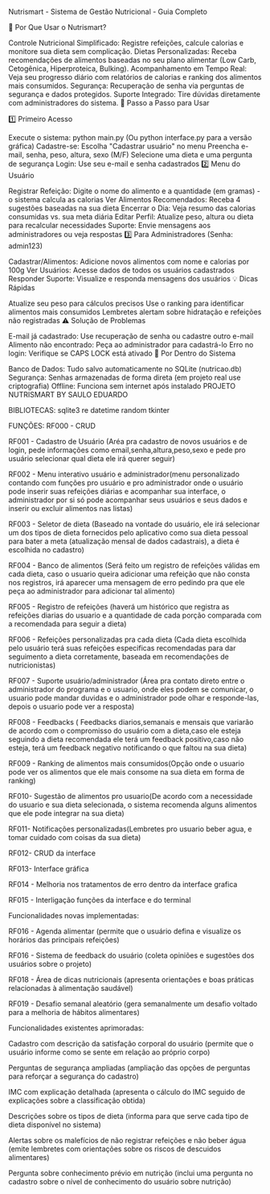 Nutrismart - Sistema de Gestão Nutricional - Guia Completo

📌 Por Que Usar o Nutrismart?

Controle Nutricional Simplificado: Registre refeições, calcule calorias e monitore sua dieta sem complicação.
Dietas Personalizadas: Receba recomendações de alimentos baseadas no seu plano alimentar (Low Carb, Cetogênica, Hiperproteica, Bulking).
Acompanhamento em Tempo Real: Veja seu progresso diário com relatórios de calorias e ranking dos alimentos mais consumidos.
Segurança: Recuperação de senha via perguntas de segurança e dados protegidos.
Suporte Integrado: Tire dúvidas diretamente com administradores do sistema.
🚀 Passo a Passo para Usar

1️⃣ Primeiro Acesso

Execute o sistema: python main.py (Ou python interface.py para a versão gráfica)
Cadastre-se:
Escolha "Cadastrar usuário" no menu
Preencha e-mail, senha, peso, altura, sexo (M/F)
Selecione uma dieta e uma pergunta de segurança
Login: Use seu e-mail e senha cadastrados
2️⃣ Menu do Usuário

Registrar Refeição: Digite o nome do alimento e a quantidade (em gramas) - o sistema calcula as calorias
Ver Alimentos Recomendados: Receba 4 sugestões baseadas na sua dieta
Encerrar o Dia: Veja resumo das calorias consumidas vs. sua meta diária
Editar Perfil: Atualize peso, altura ou dieta para recalcular necessidades
Suporte: Envie mensagens aos administradores ou veja respostas
3️⃣ Para Administradores (Senha: admin123)

Cadastrar/Alimentos: Adicione novos alimentos com nome e calorias por 100g
Ver Usuários: Acesse dados de todos os usuários cadastrados
Responder Suporte: Visualize e responda mensagens dos usuários
💡 Dicas Rápidas

Atualize seu peso para cálculos precisos
Use o ranking para identificar alimentos mais consumidos
Lembretes alertam sobre hidratação e refeições não registradas
⚠️ Solução de Problemas

E-mail já cadastrado: Use recuperação de senha ou cadastre outro e-mail
Alimento não encontrado: Peça ao administrador para cadastrá-lo
Erro no login: Verifique se CAPS LOCK está ativado
📌 Por Dentro do Sistema

Banco de Dados: Tudo salvo automaticamente no SQLite (nutricao.db)
Segurança: Senhas armazenadas de forma direta (em projeto real use criptografia)
Offline: Funciona sem internet após instalado
PROJETO NUTRISMART BY SAULO EDUARDO

BIBLIOTECAS: sqlite3 re datetime random tkinter

FUNÇÕES: RF000 - CRUD

RF001 - Cadastro de Usuário (Aréa pra cadastro de novos usuários e de login, pede informações como email,senha,altura,peso,sexo e pede pro usuário selecionar qual dieta ele irá querer seguir)

RF002 - Menu interativo usuário e administrador(menu personalizado contando com funções pro usuário e pro administrador onde o usuário pode inserir suas refeições diárias e acompanhar sua interface, o administrador por si só pode acompanhar seus usuários e seus dados e inserir ou excluir alimentos nas listas)

RF003 - Seletor de dieta (Baseado na vontade do usuário, ele irá selecionar um dos tipos de dieta fornecidos pelo aplicativo como sua dieta pessoal para bater a meta (atualização mensal de dados cadastrais), a dieta é escolhida no cadastro)

RF004 - Banco de alimentos (Será feito um registro de refeições válidas em cada dieta, caso o usuario queira adicionar uma refeição que não consta nos registros, irá aparecer uma mensagem de erro pedindo pra que ele peça ao administrador para adicionar tal alimento)

RF005 - Registro de refeições (haverá um histórico que registra as refeições diarias do usuario e a quantidade de cada porção comparada com a recomendada para seguir a dieta)

RF006 - Refeições personalizadas pra cada dieta (Cada dieta escolhida pelo usuário terá suas refeições especificas recomendadas para dar seguimento a dieta corretamente, baseada em recomendações de nutricionistas)

RF007 - Suporte usuário/administrador (Área pra contato direto entre o administrador do programa e o usuario, onde eles podem se comunicar, o usuario pode mandar duvidas e o administrador pode olhar e responde-las, depois o usuario pode ver a resposta)

RF008 - Feedbacks ( Feedbacks diarios,semanais e mensais que variarão de acordo com o compromisso do usuário com a dieta,caso ele esteja seguindo a dieta recomendada ele terá um feedback positivo,caso não esteja, terá um feedback negativo notificando o que faltou na sua dieta)

RF009 - Ranking de alimentos mais consumidos(Opção onde o usuario pode ver os alimentos que ele mais consome na sua dieta em forma de ranking)

RF010- Sugestão de alimentos pro usuario(De acordo com a necessidade do usuario e sua dieta selecionada, o sistema recomenda alguns alimentos que ele pode integrar na sua dieta)

RF011- Notificações personalizadas(Lembretes pro usuario beber agua, e tomar cuidado com coisas da sua dieta)

RF012- CRUD da interface

RF013- Interface gráfica

RF014 - Melhoria nos tratamentos de erro dentro da interface grafica

RF015 - Interligação funções da interface e do terminal

Funcionalidades novas implementadas:

RF016 - Agenda alimentar (permite que o usuário defina e visualize os horários das principais refeições)

RF016 - Sistema de feedback do usuário (coleta opiniões e sugestões dos usuários sobre o projeto)

RF018 - Área de dicas nutricionais (apresenta orientações e boas práticas relacionadas à alimentação saudável)

RF019 - Desafio semanal aleatório (gera semanalmente um desafio voltado para a melhoria de hábitos alimentares)

Funcionalidades existentes aprimoradas:

Cadastro com descrição da satisfação corporal do usuário (permite que o usuário informe como se sente em relação ao próprio corpo)

Perguntas de segurança ampliadas (ampliação das opções de perguntas para reforçar a segurança do cadastro)

IMC com explicação detalhada (apresenta o cálculo do IMC seguido de explicações sobre a classificação obtida)

Descrições sobre os tipos de dieta (informa para que serve cada tipo de dieta disponível no sistema)

Alertas sobre os malefícios de não registrar refeições e não beber água (emite lembretes com orientações sobre os riscos de descuidos alimentares)

Pergunta sobre conhecimento prévio em nutrição (inclui uma pergunta no cadastro sobre o nível de conhecimento do usuário sobre nutrição)
